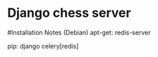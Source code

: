 # Django chess server

#Installation Notes (Debian)
apt-get:
redis-server

pip:
django
celery[redis]
